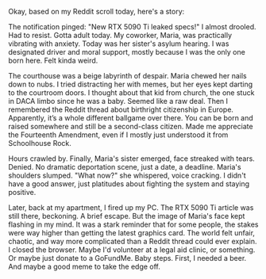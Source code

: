 Okay, based on my Reddit scroll today, here's a story:

The notification pinged: "New RTX 5090 Ti leaked specs!" I almost drooled. Had to resist. Gotta adult today. My coworker, Maria, was practically vibrating with anxiety. Today was her sister's asylum hearing. I was designated driver and moral support, mostly because I was the only one born here. Felt kinda weird.

The courthouse was a beige labyrinth of despair. Maria chewed her nails down to nubs. I tried distracting her with memes, but her eyes kept darting to the courtroom doors. I thought about that kid from church, the one stuck in DACA limbo since he was a baby. Seemed like a raw deal. Then I remembered the Reddit thread about birthright citizenship in Europe. Apparently, it’s a whole different ballgame over there. You can be born and raised somewhere and still be a second-class citizen. Made me appreciate the Fourteenth Amendment, even if I mostly just understood it from Schoolhouse Rock.

Hours crawled by. Finally, Maria's sister emerged, face streaked with tears. Denied. No dramatic deportation scene, just a date, a deadline. Maria's shoulders slumped. "What now?" she whispered, voice cracking. I didn't have a good answer, just platitudes about fighting the system and staying positive.

Later, back at my apartment, I fired up my PC. The RTX 5090 Ti article was still there, beckoning. A brief escape. But the image of Maria's face kept flashing in my mind. It was a stark reminder that for some people, the stakes were way higher than getting the latest graphics card. The world felt unfair, chaotic, and way more complicated than a Reddit thread could ever explain. I closed the browser. Maybe I'd volunteer at a legal aid clinic, or something. Or maybe just donate to a GoFundMe. Baby steps. First, I needed a beer. And maybe a good meme to take the edge off.